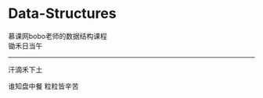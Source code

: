 # Data-Structures
慕课网bobo老师的数据结构课程<br>
    锄禾日当午
    <hr>
    <p>汗滴禾下土
    <p color="red">谁知盘中餐
    粒粒皆辛苦